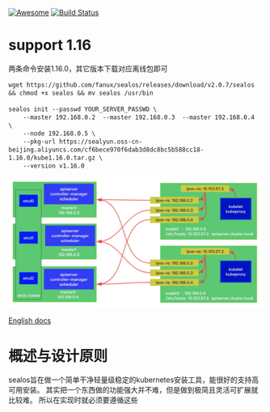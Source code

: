 [![Awesome](https://cdn.rawgit.com/sindresorhus/awesome/d7305f38d29fed78fa85652e3a63e154dd8e8829/media/badge.svg)](https://github.com/fanux/sealos)
[![Build Status](https://cloud.drone.io/api/badges/fanux/sealos/status.svg)](https://cloud.drone.io/fanux/sealos)

# support 1.16
两条命令安装1.16.0，其它版本下载对应离线包即可
```
wget https://github.com/fanux/sealos/releases/download/v2.0.7/sealos && chmod +x sealos && mv sealos /usr/bin 

sealos init --passwd YOUR_SERVER_PASSWD \
	--master 192.168.0.2  --master 192.168.0.3  --master 192.168.0.4  \
	--node 192.168.0.5 \
	--pkg-url https://sealyun.oss-cn-beijing.aliyuncs.com/cf6bece970f6dab3d8dc8bc5b588cc18-1.16.0/kube1.16.0.tar.gz \
	--version v1.16.0
```

![](./arch.png)

[English docs](README_en.md)

# 概述与设计原则
   sealos旨在做一个简单干净轻量级稳定的kubernetes安装工具，能很好的支持高可用安装。 其实把一个东西做的功能强大并不难，但是做到极简且灵活可扩展就比较难。
   所以在实现时就必须要遵循这些
